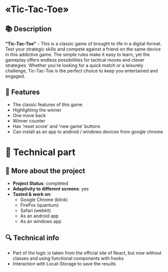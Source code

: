 #  «Tic-Tac-Toe»
## 📚 Description
  **"Tic-Tac-Toe"** - This is a classic game of brought to life in a digital format. Test your strategic skills and compete against a friend on the same device in this addictive game. The simple rules make it easy to learn,   yet the gameplay offers endless possibilities for tactical moves and clever strategies. Whether you're looking for a quick match or a leisurely challenge, Tic-Tac-Toe is the perfect choice to keep you entertained and        engaged.
## 📑 Features
*	The classic features of this game
*	Highlighting the winner
*	One move back
*	Winner counter
*	Has 'reset score' and 'new game' buttons
* Can install as an app to android / windows devices from google chrome
# 🔧 Technical part
## 📖 More about the project
  *	**Project Status**: completed
  *	**Adaptivity to different screens**: yes
  *	**Tasted & work on**:
    *	Google Chrome (blink)
    * FireFox (quantum)
    * Safari (webkit)
    * As an android app
    * As an windows app
## 🔍 Technical info
  *	Part of the logic is taken from the official site of React, but now without classes and using functional components with hooks
  *	Interaction with Local-Storage to save the results
